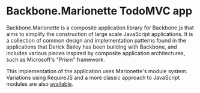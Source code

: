 # Backbone.Marionette TodoMVC app

Backbone.Marionette is a composite application library for Backbone.js that aims to simplify the construction of large scale JavaScript applications. It is a collection of common design and implementation patterns found in the applications that Derick Bailey has been building with Backbone, and includes various pieces inspired by composite application architectures, such as Microsoft's "Prism" framework.

This implementation of the application uses Marionette's module system. Variations using RequireJS and a more classic approach to JavaScript modules are also [available](https://github.com/marionettejs/backbone.marionette/wiki/Projects-and-websites-using-marionette).
